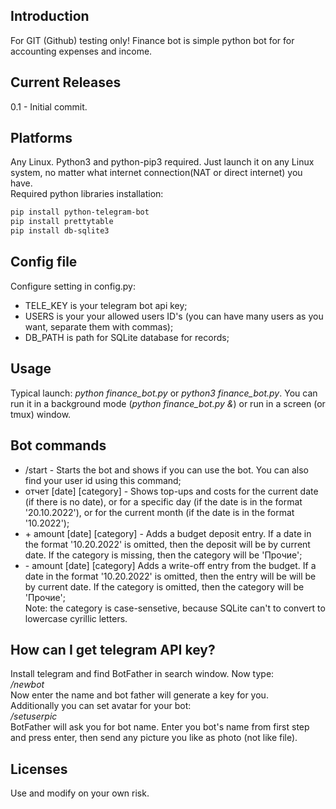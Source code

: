 ## Introduction
For GIT (Github) testing only! Finance bot is simple python bot for for accounting expenses and income.
## Current Releases
0.1 - Initial commit. <br />
## Platforms
Any Linux. Python3 and python-pip3 required. Just launch it on any Linux system, no matter what internet connection(NAT or direct internet) you have.<br />
Required python libraries installation: <br />
```bash
pip install python-telegram-bot
pip install prettytable
pip install db-sqlite3
```
## Config file
Configure setting in config.py: <br />
* TELE_KEY is your telegram bot api key; <br />
* USERS is your your allowed users ID's (you can have many users as you want, separate them with commas);<br />
* DB_PATH is path for SQLite database for records;
## Usage
Typical launch: *python finance_bot.py* or *python3 finance_bot.py*. You can run it in a background mode (*python finance_bot.py &*) or run in a screen (or tmux) window.
## Bot commands
 * /start - Starts the bot and shows if you can use the bot. You can also find your user id using this command;
 * отчет [date] [category] - Shows top-ups and costs for the current date (if there is no date), or for a specific day (if the date is in the format '20.10.2022'), or for the current month (if the date is in the format '10.2022');
 * \+ amount [date] [category] - Adds a budget deposit entry. If a date in the format '10.20.2022' is omitted, then the deposit will be by current date. If the category is missing, then the category will be 'Прочие';
 * \- amount [date] [category] Adds a write-off entry from the budget. If a date in the format '10.20.2022' is omitted, then the entry will be will be by current date. If the category is omitted, then the category will be 'Прочие';<br />
 Note: the category is case-sensetive, because SQLite can't to convert to lowercase cyrillic letters.
## How can I get telegram API key?
Install telegram and find BotFather in search window. Now type: <br />
*/newbot* <br />
Now enter the name and bot father will generate a key for you.<br />
Additionally you can set avatar for your bot: <br />
*/setuserpic* <br />
BotFather will ask you for bot name. Enter you  bot's name from first step and press enter, then send any picture you like as photo (not like file).
## Licenses
Use and modify on your own risk.
